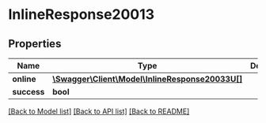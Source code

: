 # InlineResponse20013

## Properties
Name | Type | Description | Notes
------------ | ------------- | ------------- | -------------
**online** | [**\Swagger\Client\Model\InlineResponse20033U[]**](InlineResponse20033U.md) |  | [optional] 
**success** | **bool** |  | [optional] 

[[Back to Model list]](../../README.md#documentation-for-models) [[Back to API list]](../../README.md#documentation-for-api-endpoints) [[Back to README]](../../README.md)

